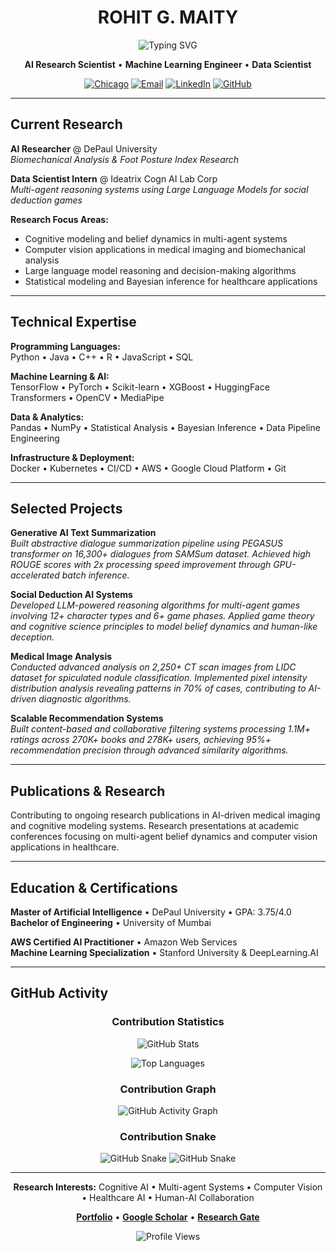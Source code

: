 # <div align="center">**ROHIT G. MAITY**</div>

<div align="center">
  <img src="https://readme-typing-svg.herokuapp.com?font=JetBrains+Mono&size=24&duration=3000&pause=1000&color=2E3440&center=true&vCenter=true&multiline=true&width=600&height=100&lines=AI+Research+%7C+Machine+Learning+%7C+Computer+Vision;Cognitive+Systems+%7C+Large+Language+Models;Building+Intelligent+Systems" alt="Typing SVG" />
</div>

<div align="center">
  
**AI Research Scientist** • **Machine Learning Engineer** • **Data Scientist**

[![Chicago](https://img.shields.io/badge/📍_Chicago,_IL-2E3440?style=flat-square&labelColor=ECEFF4)](https://maps.google.com/?q=Chicago,IL)
[![Email](https://img.shields.io/badge/📧_maityrohit99@gmail.com-5E81AC?style=flat-square&labelColor=ECEFF4)](mailto:maityrohit99@gmail.com)
[![LinkedIn](https://img.shields.io/badge/💼_LinkedIn-0077B5?style=flat-square&labelColor=ECEFF4)](https://linkedin.com/in/rohit-maity)
[![GitHub](https://img.shields.io/badge/⚡_GitHub-181717?style=flat-square&labelColor=ECEFF4)](https://github.com/rohitmaity)

</div>

---

## Current Research

**AI Researcher** @ DePaul University  
*Biomechanical Analysis & Foot Posture Index Research*

**Data Scientist Intern** @ Ideatrix Cogn AI Lab Corp  
*Multi-agent reasoning systems using Large Language Models for social deduction games*

**Research Focus Areas:**
- Cognitive modeling and belief dynamics in multi-agent systems
- Computer vision applications in medical imaging and biomechanical analysis
- Large language model reasoning and decision-making algorithms
- Statistical modeling and Bayesian inference for healthcare applications

---

## Technical Expertise

**Programming Languages:**  
Python • Java • C++ • R • JavaScript • SQL

**Machine Learning & AI:**  
TensorFlow • PyTorch • Scikit-learn • XGBoost • HuggingFace Transformers • OpenCV • MediaPipe

**Data & Analytics:**  
Pandas • NumPy • Statistical Analysis • Bayesian Inference • Data Pipeline Engineering

**Infrastructure & Deployment:**  
Docker • Kubernetes • CI/CD • AWS • Google Cloud Platform • Git

---

## Selected Projects

**Generative AI Text Summarization**  
*Built abstractive dialogue summarization pipeline using PEGASUS transformer on 16,300+ dialogues from SAMSum dataset. Achieved high ROUGE scores with 2x processing speed improvement through GPU-accelerated batch inference.*

**Social Deduction AI Systems**  
*Developed LLM-powered reasoning algorithms for multi-agent games involving 12+ character types and 6+ game phases. Applied game theory and cognitive science principles to model belief dynamics and human-like deception.*

**Medical Image Analysis**  
*Conducted advanced analysis on 2,250+ CT scan images from LIDC dataset for spiculated nodule classification. Implemented pixel intensity distribution analysis revealing patterns in 70% of cases, contributing to AI-driven diagnostic algorithms.*

**Scalable Recommendation Systems**  
*Built content-based and collaborative filtering systems processing 1.1M+ ratings across 270K+ books and 278K+ users, achieving 95%+ recommendation precision through advanced similarity algorithms.*

---

## Publications & Research

Contributing to ongoing research publications in AI-driven medical imaging and cognitive modeling systems. Research presentations at academic conferences focusing on multi-agent belief dynamics and computer vision applications in healthcare.

---

## Education & Certifications

**Master of Artificial Intelligence** • DePaul University • GPA: 3.75/4.0  
**Bachelor of Engineering** • University of Mumbai  

**AWS Certified AI Practitioner** • Amazon Web Services  
**Machine Learning Specialization** • Stanford University & DeepLearning.AI

---

## GitHub Activity

<div align="center">

### Contribution Statistics
![GitHub Stats](https://github-readme-stats.vercel.app/api?username=rohitmaity&show_icons=true&theme=nord&hide_border=true&bg_color=ECEFF4&title_color=2E3440&icon_color=5E81AC&text_color=2E3440&count_private=true&include_all_commits=true)

![Top Languages](https://github-readme-stats.vercel.app/api/top-langs/?username=rohitmaity&layout=compact&theme=nord&hide_border=true&bg_color=ECEFF4&title_color=2E3440&text_color=2E3440&langs_count=8)

### Contribution Graph
![GitHub Activity Graph](https://github-readme-activity-graph.vercel.app/graph?username=rohitmaity&theme=nord&bg_color=ECEFF4&color=2E3440&line=5E81AC&point=BF616A&area=true&hide_border=true)

### Contribution Snake
![GitHub Snake](https://raw.githubusercontent.com/rohitmaity/rohitmaity/output/github-contribution-grid-snake-dark.svg#gh-dark-mode-only)
![GitHub Snake](https://raw.githubusercontent.com/rohitmaity/rohitmaity/output/github-contribution-grid-snake.svg#gh-light-mode-only)

</div>

---

<div align="center">

**Research Interests:** Cognitive AI • Multi-agent Systems • Computer Vision • Healthcare AI • Human-AI Collaboration

[**Portfolio**](https://your-portfolio.com) • [**Google Scholar**](https://scholar.google.com) • [**Research Gate**](https://researchgate.net)

</div>

<div align="center">
  <img src="https://komarev.com/ghpvc/?username=rohitmaity&label=Profile+Views&color=5E81AC&style=flat" alt="Profile Views" />
</div>

